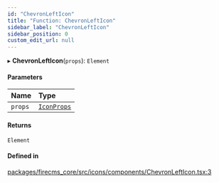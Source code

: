 ```yaml
---
id: "ChevronLeftIcon"
title: "Function: ChevronLeftIcon"
sidebar_label: "ChevronLeftIcon"
sidebar_position: 0
custom_edit_url: null
---
```


▸ **ChevronLeftIcon**(`props`): `Element`

#### Parameters

| Name | Type |
| :------ | :------ |
| `props` | [`IconProps`](../types/IconProps.md) |

#### Returns

`Element`

#### Defined in

[packages/firecms_core/src/icons/components/ChevronLeftIcon.tsx:3](https://github.com/FireCMSco/firecms/blob/d45f3739/packages/firecms_core/src/icons/components/ChevronLeftIcon.tsx#L3)
